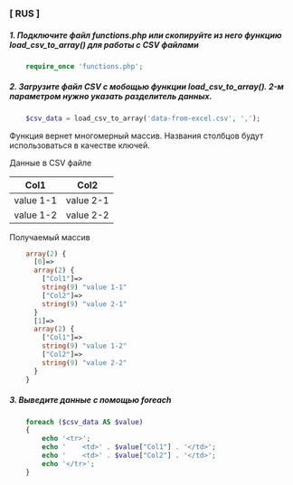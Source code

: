 ### [ RUS ]

##### 1. Подключите файл **functions.php** или скопируйте из него функцию **load_csv_to_array()** для работы с CSV файлами
```php
    require_once 'functions.php';
```

##### 2. Загрузите файл CSV с мобощью функции **load_csv_to_array()**. 2-м параметром нужно указать разделитель данных.
```php
    $csv_data = load_csv_to_array('data-from-excel.csv', ',');
```

Функция вернет многомерный массив. Названия столбцов будут использоваться в качестве ключей.

Данные в CSV файле

| Col1          | Col2          |
| ------------- |:-------------:|
| value 1-1     | value 2-1     |
| value 1-2     | value 2-2     |


Получаемый массив
```php
    array(2) {
      [0]=>
      array(2) {
        ["Col1"]=>
        string(9) "value 1-1"
        ["Col2"]=>
        string(9) "value 2-1"
      }
      [1]=>
      array(2) {
        ["Col1"]=>
        string(9) "value 1-2"
        ["Col2"]=>
        string(9) "value 2-2"
      }
    }
```

##### 3. Выведите данные с помощью foreach

```php
    foreach ($csv_data AS $value)
    {
        echo '<tr>';
        echo '    <td>' . $value["Col1"] . '</td>';
        echo '    <td>' . $value["Col2"] . '</td>';
        echo '</tr>';
    }
```